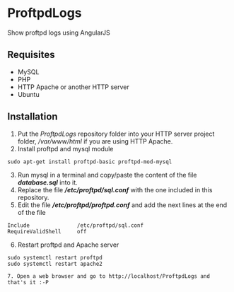 # ProftpdLogs
Show proftpd logs using AngularJS
## Requisites
- MySQL
- PHP
- HTTP Apache or another HTTP server
- Ubuntu
## Installation
1. Put the *ProftpdLogs* repository folder into your HTTP server project folder, */var/www/html* if you are using HTTP Apache.
2. Install proftpd and mysql module
```
sudo apt-get install proftpd-basic proftpd-mod-mysql
```
3. Run mysql in a terminal and copy/paste the content of the file **_database.sql_** into it.
4. Replace the file **_/etc/proftpd/sql.conf_** with the one included in this repository.
5. Edit the file  **_/etc/proftpd/proftpd.conf_** and add the next lines at the end of the file

```
Include               /etc/proftpd/sql.conf
RequireValidShell     off
```   
6. Restart proftpd and Apache server
```
sudo systemctl restart proftpd
sudo systemctl restart apache2

7. Open a web browser and go to http://localhost/ProftpdLogs and that's it :-P

